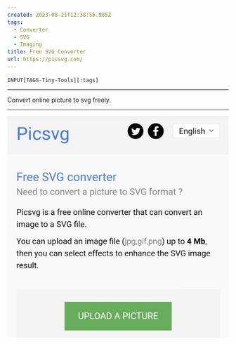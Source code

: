 ```yaml
---
created: 2023-08-21T12:38:56.985Z
tags: 
  - Converter
  - SVG
  - Imaging
title: Free SVG Converter
url: https://picsvg.com/
---
```

```meta-bind
INPUT[TAGS-Tiny-Tools][:tags]
```

___
Convert online picture to svg freely.
___

![](_attachments/free-svg-converter.jpg)

